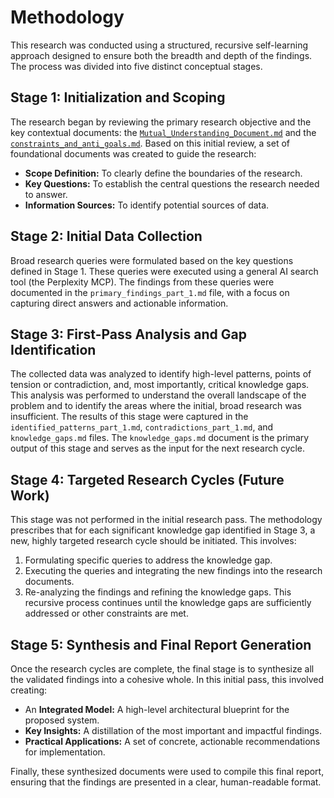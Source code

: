 # Methodology

This research was conducted using a structured, recursive self-learning approach designed to ensure both the breadth and depth of the findings. The process was divided into five distinct conceptual stages.

## Stage 1: Initialization and Scoping

The research began by reviewing the primary research objective and the key contextual documents: the [`Mutual_Understanding_Document.md`](../../Mutual_Understanding_Document.md) and the [`constraints_and_anti_goals.md`](../../specifications/constraints_and_anti_goals.md). Based on this initial review, a set of foundational documents was created to guide the research:
*   **Scope Definition:** To clearly define the boundaries of the research.
*   **Key Questions:** To establish the central questions the research needed to answer.
*   **Information Sources:** To identify potential sources of data.

## Stage 2: Initial Data Collection

Broad research queries were formulated based on the key questions defined in Stage 1. These queries were executed using a general AI search tool (the Perplexity MCP). The findings from these queries were documented in the `primary_findings_part_1.md` file, with a focus on capturing direct answers and actionable information.

## Stage 3: First-Pass Analysis and Gap Identification

The collected data was analyzed to identify high-level patterns, points of tension or contradiction, and, most importantly, critical knowledge gaps. This analysis was performed to understand the overall landscape of the problem and to identify the areas where the initial, broad research was insufficient. The results of this stage were captured in the `identified_patterns_part_1.md`, `contradictions_part_1.md`, and `knowledge_gaps.md` files. The `knowledge_gaps.md` document is the primary output of this stage and serves as the input for the next research cycle.

## Stage 4: Targeted Research Cycles (Future Work)

This stage was not performed in the initial research pass. The methodology prescribes that for each significant knowledge gap identified in Stage 3, a new, highly targeted research cycle should be initiated. This involves:
1.  Formulating specific queries to address the knowledge gap.
2.  Executing the queries and integrating the new findings into the research documents.
3.  Re-analyzing the findings and refining the knowledge gaps.
This recursive process continues until the knowledge gaps are sufficiently addressed or other constraints are met.

## Stage 5: Synthesis and Final Report Generation

Once the research cycles are complete, the final stage is to synthesize all the validated findings into a cohesive whole. In this initial pass, this involved creating:
*   An **Integrated Model:** A high-level architectural blueprint for the proposed system.
*   **Key Insights:** A distillation of the most important and impactful findings.
*   **Practical Applications:** A set of concrete, actionable recommendations for implementation.

Finally, these synthesized documents were used to compile this final report, ensuring that the findings are presented in a clear, human-readable format.